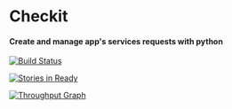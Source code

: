 # Checkit
#### Create and manage app's services requests with python


[![Build Status](https://snap-ci.com/nicolastrres/checkit/branch/master/build_image)](https://snap-ci.com/nicolastrres/checkit/branch/master)

 
[![Stories in Ready](https://badge.waffle.io/nicolastrres/checkit.svg?label=ready&title=Ready)](http://waffle.io/nicolastrres/checkit)

[![Throughput Graph](https://graphs.waffle.io/nicolastrres/checkit/throughput.svg)](https://waffle.io/nicolastrres/checkit/metrics)
